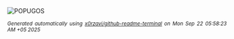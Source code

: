 <div align="justify">
<picture>
    <source media="(prefers-color-scheme: dark)" srcset="https://i.ibb.co/DP2W8YTt/output-gif.gif">
    <source media="(prefers-color-scheme: light)" srcset="https://i.ibb.co/DP2W8YTt/output-gif.gif">
    <img alt="POPUGOS" src="https://i.ibb.co/DP2W8YTt/output-gif.gif">
</picture>

<sub><i>Generated automatically using [x0rzavi/github-readme-terminal](https://github.com/x0rzavi/github-readme-terminal) on Mon Sep 22 05:58:23 AM +05 2025</i></sub>
</div>